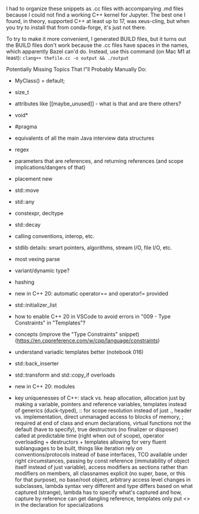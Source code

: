 I had to organize these snippets as .cc files with accompanying .md files because I could not find a working C++ kernel for Jupyter. The best one I found, in theory, supported C++ at least up to 17, was xeus-cling, but when you try to install that from conda-forge, it's just not there.

To try to make it more convenient, I generated BUILD files, but it turns out the BUILD files don't work because the .cc files have spaces in the names, which apparently Bazel can'd do.  Instead, use this command (on Mac M1 at least):
`clang++ thefile.cc -o output && ./output`

Potentially Missing Topics That I"ll Probably Manually Do:
- MyClass() = default;
- size_t
- attributes like [[maybe_unused]] - what is that and are there others?
- void*
- #pragma
- equivalents of all the main Java interview data structures
- regex
- parameters that are references, and returning references (and scope implications/dangers of that)
- placement new
- std::move
- std::any
- constexpr, decltype
- std::decay
- calling conventions, interop, etc.
- stdlib details: smart pointers, algorithms, stream I/O, file I/O, etc.
- most vexing parse
- variant/dynamic type?
- hashing
- new in C++ 20: automatic operator== and operator!= provided
- std::initializer_list
- how to enable C++ 20 in VSCode to avoid errors in "009 - Type Constraints" in "Templates"?
- concepts (improve the "Type Constraints" snippet)(https://en.cppreference.com/w/cpp/language/constraints)
- understand variadic templates better (notebook 016)
- std::back_inserter
- std::transform and std::copy_if overloads
- new in C++ 20: modules

- key uniquenesses of C++: stack vs. heap allocation, allocation just by making a variable, pointers and reference variables, templates instead of generics (duck-typed), :: for scope resolution instead of just ., header vs. implementation, direct unmanaged access to blocks of memory, ; required at end of class and enum declarations, virtual functions not the default (have to specify), true destructors (no finalizer or disposer) called at predictable time (right when out of scope), operator overloading + destructors + templates allowing for very fluent sublanguages to be built, things like iteration rely on conventions/protocols instead of base interfaces, TCO available under right circumstances, passing by const reference (immutability of object itself instead of just variable), access modifiers as sections rather than modifiers on members, all classnames explicit (no super, base, or this for that purpose), no base/root object, arbitrary access level changes in subclasses, lambda syntax very different and type differs based on what captured (strange), lambda has to specify what's captured and how, capture by reference can get dangling reference, templates only put <> in the declaration for specializations
